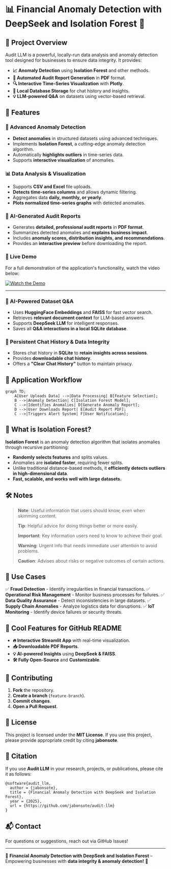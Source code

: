 # 📊 Financial Anomaly Detection with DeepSeek and Isolation Forest 🧠

## 🚀 Project Overview
Audit LLM is a powerful, locally-run data analysis and anomaly detection tool designed for businesses to ensure data integrity. It provides:

- **📈 Anomaly Detection** using **Isolation Forest** and other methods.
- **📝 Automated Audit Report Generation** in **PDF** format.
- **🔍 Interactive Time-Series Visualization** with **Plotly**.
- **📂 Local Database Storage** for chat history and insights.
- **💡 LLM-powered Q&A** on datasets using vector-based retrieval.

## 🌟 Features

### 🔬 Advanced Anomaly Detection
- **Detect anomalies** in structured datasets using advanced techniques.
- Implements **Isolation Forest**, a cutting-edge anomaly detection algorithm.
- Automatically **highlights outliers** in time-series data.
- Supports **interactive visualization** of anomalies.

### 📊 Data Analysis & Visualization
- Supports **CSV and Excel** file uploads.
- **Detects time-series columns** and allows dynamic filtering.
- Aggregates data **daily, monthly, or yearly**.
- **Plots normalized time-series graphs** with detected anomalies.

### 📝 AI-Generated Audit Reports
- Generates **detailed, professional audit reports** in **PDF format**.
- Summarizes detected anomalies and **explains business impact**.
- Includes **anomaly scores, distribution insights, and recommendations**.
- Provides an **interactive preview** before downloading the report.

### 🎥 Live Demo
For a full demonstration of the application's functionality, watch the video below:

[![Watch the Demo](https://img.youtube.com/vi/2o359RqFSfQ/0.jpg)](https://www.youtube.com/watch?v=2o359RqFSfQ)

---

### 🤖 AI-Powered Dataset Q&A
- Uses **HuggingFace Embeddings** and **FAISS** for fast vector search.
- Retrieves **relevant document context** for LLM-based answers.
- Supports **DeepSeek LLM** for intelligent responses.
- Saves all **Q&A interactions in a local SQLite database**.

### 💾 Persistent Chat History & Data Integrity
- Stores chat history in **SQLite** to **retain insights across sessions**.
- Provides **downloadable chat history**.
- Offers a **"Clear Chat History"** button to maintain privacy.

## 🔁 Application Workflow
```mermaid
graph TD;
    A[User Uploads Data] -->|Data Processing| B[Feature Selection];
    B -->|Anomaly Detection| C[Isolation Forest Model];
    C -->|Identifies Anomalies| D[Generate Anomaly Report];
    D -->|User Downloads Report| E[Audit Report PDF];
    C -->|Triggers Alert System| F[User Notification];
```

## 📖 What is Isolation Forest?
**Isolation Forest** is an anomaly detection algorithm that isolates anomalies through recursive partitioning:
- **Randomly selects features** and splits values.
- Anomalies are **isolated faster**, requiring fewer splits.
- Unlike traditional distance-based methods, it **efficiently detects outliers in high-dimensional data**.
- **Fast, scalable, and works well with large datasets.**

## 🛠️ Notes

> **Note**: Useful information that users should know, even when skimming content.
> 
> **Tip**: Helpful advice for doing things better or more easily.
> 
> **Important**: Key information users need to know to achieve their goal.
> 
> **Warning**: Urgent info that needs immediate user attention to avoid problems.
> 
> **Caution**: Advises about risks or negative outcomes of certain actions.

## 🎯 Use Cases
✅ **Fraud Detection** - Identify irregularities in financial transactions.
✅ **Operational Risk Management** - Monitor business processes for failures.
✅ **Data Quality Assurance** - Detect inconsistencies in large datasets.
✅ **Supply Chain Anomalies** - Analyze logistics data for disruptions.
✅ **IoT Monitoring** - Identify device failures or security threats.

## 📎 Cool Features for GitHub README
- **🔥 Interactive Streamlit App** with real-time visualization.
- **📥 Downloadable PDF Reports**.
- **💡 AI-powered Insights** using **DeepSeek & FAISS**.
- **🛠️ Fully Open-Source** and **Customizable**.

## 🤝 Contributing
1. **Fork** the repository.
2. **Create a branch** (`feature-branch`).
3. **Commit changes**.
4. **Open a Pull Request**.

## 📜 License
This project is licensed under the **MIT License**. If you use this project, please provide appropriate credit by citing **jabonsote**.

## 📢 Citation
If you use **Audit LLM** in your research, projects, or publications, please cite it as follows:

```
@software{audit_llm,
  author = {jabonsote},
  title = {Financial Anomaly Detection with DeepSeek and Isolation Forest},
  year = {2025},
  url = {https://github.com/jabonsote/audit-llm}
}
```

## 📬 Contact
For questions or suggestions, reach out via GitHub Issues!

---

🎯 **Financial Anomaly Detection with DeepSeek and Isolation Forest** – Empowering businesses with **data integrity & anomaly detection!** 🚀

